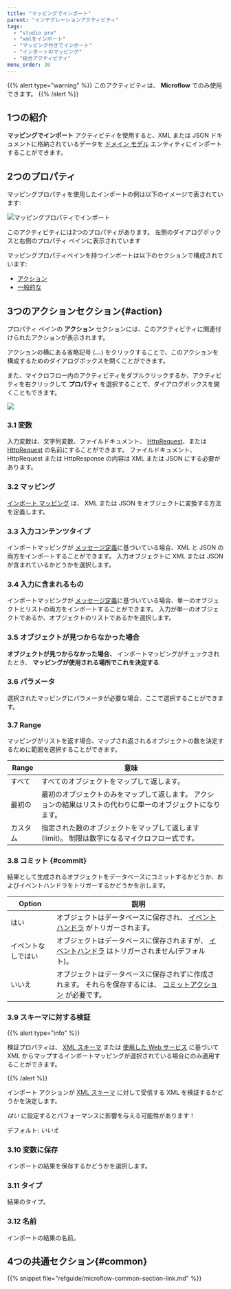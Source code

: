 ```yaml
---
title: "マッピングでインポート"
parent: "インテグレーションアクティビティ"
tags:
  - "studio pro"
  - "xmlをインポート"
  - "マッピング付きでインポート"
  - "インポートのマッピング"
  - "統合アクティビティ"
menu_order: 30
---
```


{{% alert type="warning" %}}
このアクティビティは、 **Microflow** でのみ使用できます。
{{% /alert %}}


## 1つの紹介

**マッピングでインポート** アクティビティを使用すると、XML または JSON ドキュメントに格納されているデータを [ドメイン モデル](domain-model) エンティティにインポートすることができます。

## 2つのプロパティ

マッピングプロパティを使用したインポートの例は以下のイメージで表されています:

![マッピングプロパティでインポート](attachments/integration-activities/import-with-mapping-properties.png)

このアクティビティには2つのプロパティがあります。 左側のダイアログボックスと右側のプロパティ ペインに表示されています

マッピングプロパティペインを持つインポートは以下のセクションで構成されています:

* [アクション](#action)
* [一般的な](#common)

## 3つのアクションセクション{#action}

プロパティ ペインの **アクション** セクションには、このアクティビティに関連付けられたアクションが表示されます。

アクションの横にある省略記号 (**…**) をクリックすることで、このアクションを構成するためのダイアログボックスを開くことができます。

また、マイクロフロー内のアクティビティをダブルクリックするか、アクティビティを右クリックして **プロパティ** を選択することで、ダイアログボックスを開くこともできます。

![](attachments/integration-activities/import-mapping-action.png)

### 3.1 変数

入力変数は、文字列変数、ファイルドキュメント、 [HttpRequest](http-request-and-response-entities#http-request)、または [HttpRequest](http-request-and-response-entities#http-response) の名前にすることができます。 ファイルドキュメント、HttpRequest または HttpResponse の内容は XML または JSON にする必要があります。

### 3.2 マッピング

[インポート マッピング](import-mappings) は、 XML または JSON をオブジェクトに変換する方法を定義します。

### 3.3 入力コンテンツタイプ

インポートマッピングが [メッセージ定義](message-definitions)に基づいている場合、XML と JSON の両方をインポートすることができます。 入力オブジェクトに XML または JSON が含まれているかどうかを選択します。

### 3.4 入力に含まれるもの

インポートマッピングが [メッセージ定義](message-definitions)に基づいている場合、単一のオブジェクトとリストの両方をインポートすることができます。 入力が単一のオブジェクトであるか、オブジェクトのリストであるかを選択します。

### 3.5 オブジェクトが見つからなかった場合

**オブジェクトが見つからなかった場合、** インポートマッピングがチェックされたとき、 **マッピングが使用される場所でこれを決定する**.

### 3.6 パラメータ

選択されたマッピングにパラメータが必要な場合、ここで選択することができます。

### 3.7 Range

 マッピングがリストを返す場合、マップされ返されるオブジェクトの数を決定するために範囲を選択することができます。

| Range | 意味                                                      |
| ----- | ------------------------------------------------------- |
| すべて   | すべてのオブジェクトをマップして返します。                                   |
| 最初の   | 最初のオブジェクトのみをマップして返します。 アクションの結果はリストの代わりに単一のオブジェクトになります。 |
| カスタム  | 指定された数のオブジェクトをマップして返します(limit)。 制限は数字になるマイクロフロー式です。     |

### 3.8 コミット {#commit}

結果として生成されるオブジェクトをデータベースにコミットするかどうか、およびイベントハンドラをトリガーするかどうかを示します。

| Option    | 説明                                                                             |
| --------- | ------------------------------------------------------------------------------ |
| はい        | オブジェクトはデータベースに保存され、 [イベントハンドラ](event-handlers) がトリガーされます。                      |
| イベントなしではい | オブジェクトはデータベースに保存されますが、 [イベントハンドラ](event-handlers) はトリガーされません(デフォルト)。           |
| いいえ       | オブジェクトはデータベースに保存されずに作成されます。 それらを保存するには、 [コミットアクション](committing-objects) が必要です。 |

### 3.9 スキーマに対する検証

{{% alert type="info" %}}

検証プロパティは、 [XML スキーマ](xml-schemas) または [使用した Web サービス](consumed-web-service) に基づいて XML からマップするインポートマッピングが選択されている場合にのみ適用することができます。

{{% /alert %}}

インポート アクションが [XML スキーマ](xml-schemas) に対して受信する XML を検証するかどうかを決定します。

_はい_ に設定するとパフォーマンスに影響を与える可能性があります！

デフォルト: *いいえ*

### 3.10 変数に保存

インポートの結果を保存するかどうかを選択します。

### 3.11 タイプ

結果のタイプ。

### 3.12 名前

インポートの結果の名前。

## 4つの共通セクション{#common}

{{% snippet file="refguide/microflow-common-section-link.md" %}}
